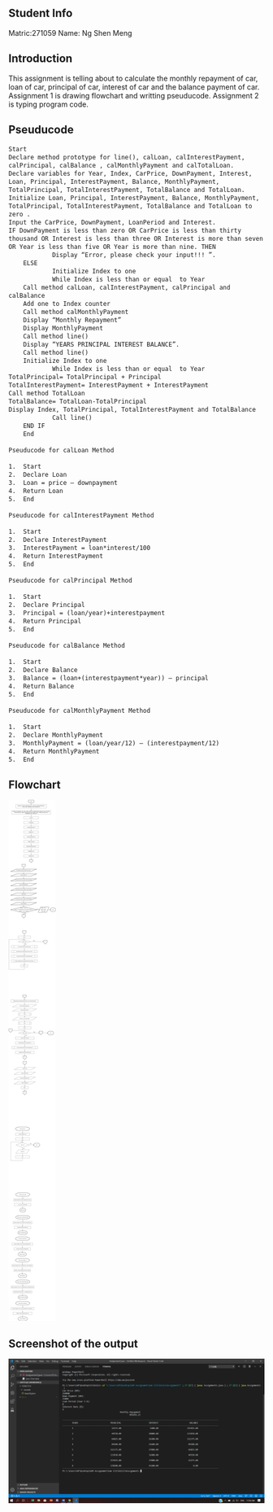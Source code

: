 ## Student Info

Matric:271059
Name: Ng Shen Meng
## Introduction

This assignment is telling about to calculate the monthly repayment of car, loan of car, principal of car, interest of car and the balance payment of car.
Assignment 1 is drawing flowchart and writting pseuducode. Assignment 2 is typing program code.
## Pseuducode

```
Start
Declare method prototype for line(), calLoan, calInterestPayment, calPrincipal, calBalance , calMonthlyPayment and calTotalLoan.
Declare variables for Year, Index, CarPrice, DownPayment, Interest, Loan, Principal, InterestPayment, Balance, MonthlyPayment, TotalPrincipal, TotalInterestPayment, TotalBalance and TotalLoan. 
Initialize Loan, Principal, InterestPayment, Balance, MonthlyPayment, TotalPrincipal, TotalInterestPayment, TotalBalance and TotalLoan to zero . 
Input the CarPrice, DownPayment, LoanPeriod and Interest.
IF DownPayment is less than zero OR CarPrice is less than thirty thousand OR Interest is less than three OR Interest is more than seven OR Year is less than five OR Year is more than nine. THEN
		 	Display “Error, please check your input!!! ”.
	ELSE	
		  	Initialize Index to one
			While Index is less than or equal  to Year 
	Call method calLoan, calInterestPayment, calPrincipal and calBalance
	Add one to Index counter
    Call method calMonthlyPayment
	Display “Monthly Repayment”
	Display MonthlyPayment
	Call method line()
	Display “YEARS PRINCIPAL INTEREST BALANCE”.
	Call method line()
	Initialize Index to one
			While Index is less than or equal  to Year 
TotalPrincipal= TotalPrincipal + Principal	
TotalInterestPayment= InterestPayment + InterestPayment
Call method TotalLoan 
TotalBalance= TotalLoan-TotalPrincipal
Display Index, TotalPrincipal, TotalInterestPayment and TotalBalance
		 	Call line()
	END IF
	End
    
Pseuducode for calLoan Method 

1.	Start 
2.	Declare Loan
3. 	Loan = price – downpayment
4.	Return Loan
5.	End

Pseuducode for calInterestPayment Method 

1.	Start 
2.	Declare InterestPayment
3. 	InterestPayment = loan*interest/100
4.	Return InterestPayment
5.	End

Pseuducode for calPrincipal Method 

1.	Start 
2.	Declare Principal
3. 	Principal = (loan/year)+interestpayment
4.	Return Principal
5.	End

Pseuducode for calBalance Method 

1.	Start 
2.	Declare Balance
3. 	Balance = (loan+(interestpayment*year)) – principal
4.	Return Balance
5.	End

Pseuducode for calMonthlyPayment Method 

1.	Start 
2.	Declare MonthlyPayment
3. 	MonthlyPayment = (loan/year/12) – (interestpayment/12)
4.	Return MonthlyPayment
5.	End
```

## Flowchart

![Flowchart](https://github.com/ngshenmeng2401/271059-STIA1113-A191-A1A2/blob/master/FlowChart.png)

## Screenshot of the output

![output](https://github.com/ngshenmeng2401/271059-STIA1113-A191-A1A2/blob/master/Output.png)
